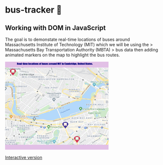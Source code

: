 # bus-tracker 🚌

## Working with DOM in JavaScript

The goal is to demonstate real-time locations of buses around Massachusetts Institute of Technology (MIT) which we will be using the > Massachusetts Bay Transportation Authority (MBTA) > bus data then adding animated markers on the map to highlight the bus routes.

<img src = 'example.png' width="340" height="290"> 

<a href="https://anyapages.github.io/bus_tracker.html">Interactive version</a>


